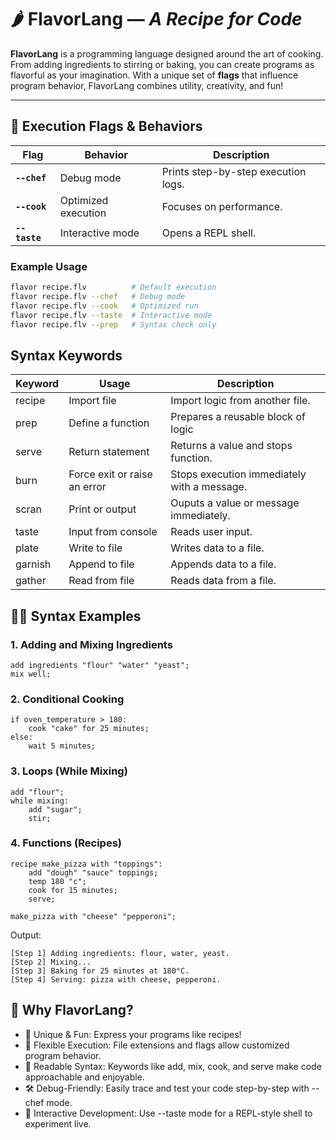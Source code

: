 # 🌶️ **FlavorLang** &mdash; _A Recipe for Code_

**FlavorLang** is a programming language designed around the art of cooking. From adding ingredients to stirring or baking, you can create programs as flavorful as your imagination. With a unique set of **flags** that influence program behavior, FlavorLang combines utility, creativity, and fun!

---

## 🚀 **Execution Flags & Behaviors**

| **Flag**      | **Behavior**        | **Description**                     |
| ------------- | ------------------- | ----------------------------------- |
| **`--chef`**  | Debug mode          | Prints step-by-step execution logs. |
| **`--cook`**  | Optimized execution | Focuses on performance.             |
| **`--taste`** | Interactive mode    | Opens a REPL shell.                 |

<!-- | **`--prep`**  | Dry run             | Syntax checking only—no execution.  | -->

### Example Usage

```bash
flavor recipe.flv          # Default execution
flavor recipe.flv --chef   # Debug mode
flavor recipe.flv --cook   # Optimized run
flavor recipe.flv --taste  # Interactive mode
flavor recipe.flv --prep   # Syntax check only
```

## Syntax Keywords

| Keyword | Usage                        | Description                                 |
| ------- | ---------------------------- | ------------------------------------------- |
| recipe  | Import file                  | Import logic from another file.             |
| prep    | Define a function            | Prepares a reusable block of logic          |
| serve   | Return statement             | Returns a value and stops function.         |
| burn    | Force exit or raise an error | Stops execution immediately with a message. |
| scran   | Print or output              | Ouputs a value or message immediately.      |
| taste   | Input from console           | Reads user input.                           |
| plate   | Write to file                | Writes data to a file.                      |
| garnish | Append to file               | Appends data to a file.                     |
| gather  | Read from file               | Reads data from a file.                     |

## 🧑‍🍳 Syntax Examples

### 1. Adding and Mixing Ingredients

```
add ingredients "flour" "water" "yeast";
mix well;
```

### 2. Conditional Cooking

```
if oven_temperature > 180:
    cook "cake" for 25 minutes;
else:
    wait 5 minutes;
```

### 3. Loops (While Mixing)

```
add "flour";
while mixing:
    add "sugar";
    stir;
```

### 4. Functions (Recipes)

```
recipe make_pizza with "toppings":
    add "dough" "sauce" toppings;
    temp 180 "c";
    cook for 15 minutes;
    serve;

make_pizza with "cheese" "pepperoni";
```

Output:

```
[Step 1] Adding ingredients: flour, water, yeast.
[Step 2] Mixing...
[Step 3] Baking for 25 minutes at 180°C.
[Step 4] Serving: pizza with cheese, pepperoni.
```

## 🌟 Why FlavorLang?

- 🍴 Unique & Fun: Express your programs like recipes!
- 🔄 Flexible Execution: File extensions and flags allow customized program behavior.
- 🧩 Readable Syntax: Keywords like add, mix, cook, and serve make code approachable and enjoyable.
- 🛠️ Debug-Friendly: Easily trace and test your code step-by-step with --chef mode.
- 🎯 Interactive Development: Use --taste mode for a REPL-style shell to experiment live.
